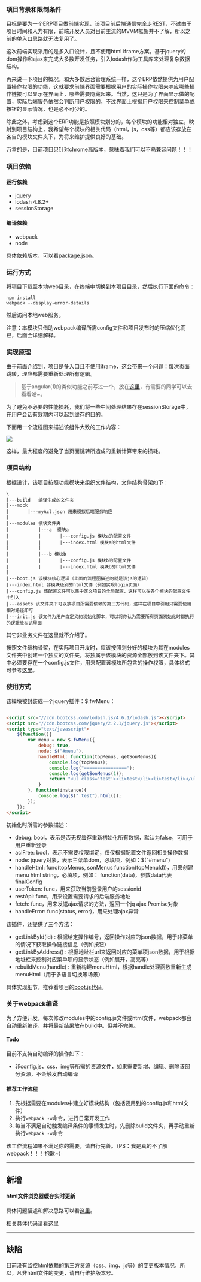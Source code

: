 ### 项目背景和限制条件

目标是要为一个ERP项目做前端实现，该项目前后端通信完全走REST，不过由于项目时间和人力有限，前端开发人员对目前主流的MVVM框架并不了解，所以之前的单入口思路就无法复用了。

这次前端实现采用的是多入口设计，且不使用html iframe方案。基于jquery的dom操作和ajax来完成大多数开发任务，引入lodash作为工具库来处理复杂数据结构。

再来说一下项目的概况，和大多数后台管理系统一样，这个ERP依然提供为用户配置操作权限的功能，这就要求前端界面需要根据用户的实际操作权限来响应哪些操作链接可以显示在界面上，哪些需要隐藏起来。当然，这只是为了界面显示做的配置，实际后端服务依然会判断用户权限的，不过界面上根据用户权限来控制菜单或按钮的显示情况，也是必不可少的。

除此之外，考虑到这个ERP功能是按照模块划分的，每个模块的功能相对独立，映射到项目结构上，我希望每个模块的相关代码（html，js，css等）都应该存放在各自的模块文件夹下，为将来维护提供良好的基础。

万幸的是，目前项目只针对chrome高版本，意味着我们可以不鸟兼容问题！！！

### 项目依赖

#### 运行依赖

- jquery
- lodash 4.8.2+
- sessionStorage

#### 编译依赖

- webpack
- node

具体依赖版本，可以看[package.json](https://github.com/kazaff/menuIfShow/blob/master/package.json)。

### 运行方式

将项目下载至本地web目录，在终端中切换到本项目目录，然后执行下面的命令：

```shell
npm install
webpack --display-error-details
```

然后访问本地web服务。

注意：本模块只借助webpack编译所需config文件和项目发布时的压缩优化而已，后面会详细解释。

### 实现原理

由于前面介绍到，项目是多入口且不使用iframe，这会带来一个问题：每次页面跳转，理应都需要重新处理所有逻辑。

> 基于angular(1)的类似功能之前写过一个，放在[这里](https://github.com/kazaff/angular-build-seed)，有需要的同学可以去看看哈~。

为了避免不必要的性能损耗，我们将一些中间处理结果存在sessionStorage中，在用户会话有效期内可以起到缓存的目的。

下面用一个流程图来描述该组件大致的工作内容：

![](http://pic.yupoo.com/kazaff/FsxInLlx/H2X85.png)

这样，最大程度的避免了当页面跳转所造成的重新计算带来的损耗。

### 项目结构

根据设计，该项目按照功能模块来组织文件结构，文件结构骨架如下：

```
\
|---build	编译生成的文件夹
|---mock  
|		|---myAcl.json 用来模拟后端服务响应
|			
|---modules	模块文件夹
|			|---a  模块a
|			|		|---config.js 模块a的配置文件
|			|		|---index.html 模块a的html文件
|			|
|			|---b 模块b
|			|		|---config.js 模块b的配置文件
|			|		|---index.html 模块b的html文件
|
|---boot.js 该模块核心逻辑（上面的流程图描述的就是该js的逻辑）
|---index.html 非模块级别的html文件（例如实现login页面）
|---config.js 该配置文件可以集中定义项目的全局配置，这样可以在各个模块的配置文件中引入
|---assets 该文件夹下可以放项目所需要依赖的第三方代码，这样在项目中引用只需要使用相对路径即可
|---init.js	该文件为用户自定义的初始化脚本，可以将你认为需要所有页面初始化时都执行的逻辑放在这里面
```

其它非业务文件在这里就不介绍了。

按照文件结构骨架，在实际项目开发时，应该按照划分好的模块为其在modules文件夹中创建一个独立的文件夹，将独属于该模块的资源全部放到该文件夹下。其中必须要存在一个config.js文件，用来配置该模块所包含的操作权限，具体格式可参考[这里](https://github.com/kazaff/menuIfShow/blob/master/modules%2Fa%2Fconfig.js)。

### 使用方式

该模块被封装成一个jquery插件：$.fwMenu：

```html

<script src="//cdn.bootcss.com/lodash.js/4.6.1/lodash.js"></script>
<script src="//cdn.bootcss.com/jquery/2.2.1/jquery.js"></script>
<script type="text/javascript">
	$(function(){
		var menu = new $.fwMenu({
			debug: true,
			node: $("#menu"),
			handleHtml: function(topMenus, getSonMenus){
				console.log(topMenus);
				console.log("================");
				console.log(getSonMenus(1));
				return "<ul class='test'><li>test</li><li>test</li></ul>";
			}
		}, function(instance){
			console.log($(".test").html());
		});
	});
</script>

```

初始化时所需的参数描述：

* debug: bool，表示是否无视缓存重新初始化所有数据，默认为false，可用于用户重新登录
* aclFree: bool，表示不需要权限绑定，仅仅根据配置文件返回相关操作数据
*	node: jquery对象，表示主菜单dom，必填项，例如：$("#menu")
*	handleHtml: func(topMenus, sonMenus function(topMenuId))，用来创建menu html string，必填项，例如： function(data)，参数data代表finalConfig
* userToken: func，用来获取当前登录用户的sessionid
*	restApi: func，用来设置需要请求的后端服务地址
*	fetch: func，用来发送ajax请求的方法，返回一个jq ajax Promise对象
*	handleError:	func(status, error)，用来处理ajax异常

该插件，还提供了三个方法：

* getLinkById(id) : 根据给定操作编号，返回操作对应的json数据，用于非菜单的情况下获取操作链接信息（例如按钮）
* getLinkByAddress() : 根据地址栏url来返回对应的菜单项json数据，用于根据地址栏来控制对应菜单项的显示状态（例如展开，高亮等）
* rebuildMenu(handle) : 重新构建menuHtml，根据handle处理函数重新生成menuHtml（用于多语言切换等场景）


具体实现细节，推荐看项目的[boot.js代码](https://github.com/kazaff/menuIfShow/blob/master/boot.js)。

### 关于webpack编译

为了方便开发，每次修改modules中的config.js文件或html文件，webpack都会自动重新编译，并将最新结果放在build中。但并不完美。

#### Todo

目前不支持自动编译的操作如下：

- 非config.js，css，img等所需的资源文件，如果需要新增、编辑、删除该部分资源，不会触发自动编译

#### 推荐工作流程

1. 先根据需要在modules中建立好模块结构（包括要用到的config.js和html文件）
2. 执行`webpack -w`命令，进行日常开发工作
3. 每当不满足自动触发编译条件的事情发生时，先删除bulid文件夹，再手动重新执行`webpack -w`命令

该工作流程如果不满足你的需要，请自行完善。（PS：我是真的不了解webpack！！！抱歉~）

---

## 新增

#### html文件浏览器缓存实时更新

具体问题描述和解决思路可以看[这里](http://blog.kazaff.me/2016/07/26/%E4%BC%A0%E7%BB%9Fweb%E9%A1%B9%E7%9B%AE%E4%BB%A3%E7%A0%81%E5%8F%98%E6%9B%B4%E5%BC%95%E8%B5%B7%E7%9A%84%E6%B5%8F%E8%A7%88%E5%99%A8%E7%BC%93%E5%AD%98%E9%97%AE%E9%A2%98%E5%92%8C%E8%A7%A3%E5%86%B3%E6%80%9D%E8%B7%AF/)。

相关具体代码请看[这里](https://github.com/kazaff/menuIfShow/blob/htmlMd5/webpack.config.js#L77-L95)

---

## 缺陷

目前没有监控html依赖的第三方资源（css、img、js等）的变更版本情况，所以，凡非html文件的变更，请自行维护版本号。
